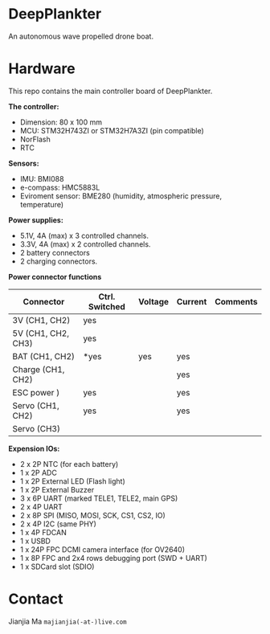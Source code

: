 # DeepPlankter
An autonomous wave propelled drone boat.

# Hardware
This repo contains the main controller board of DeepPlankter. 

**The controller:**

- Dimension: 80 x 100 mm
- MCU: STM32H743ZI or STM32H7A3ZI (pin compatible)
- NorFlash
- RTC


**Sensors:**
- IMU: BMI088
- e-compass: HMC5883L
- Eviroment sensor: BME280 (humidity, atmospheric pressure, temperature)

**Power supplies:**
- 5.1V, 4A (max) x 3 controlled channels.
- 3.3V, 4A (max) x 2 controlled channels.
- 2 battery connectors 
- 2 charging connectors. 

**Power connector functions**

| Connector | Ctrl. Switched | Voltage | Current  | Comments|
| --- | ---- | ---- | ---- | ---- |
| 3V (CH1, CH2) | yes |  |  |  |
| 5V (CH1, CH2, CH3) | yes |  |  |  |
| BAT (CH1, CH2) | *yes | yes | yes |  |
| Charge (CH1, CH2) | |  | yes |  |
| ESC power ) | yes | | yes| |
| Servo (CH1, CH2)| yes| | yes| |
| Servo (CH3)| | | | |

**Expension IOs:**
- 2 x 2P NTC (for each battery)
- 1 x 2P ADC
- 1 x 2P External LED (Flash light)
- 1 x 2P External Buzzer
- 3 x 6P UART (marked TELE1, TELE2, main GPS)
- 2 x 4P UART
- 2 x 8P SPI (MISO, MOSI, SCK, CS1, CS2, IO)
- 2 x 4P I2C (same PHY)
- 1 x 4P FDCAN
- 1 x USBD
- 1 x 24P FPC DCMI camera interface (for OV2640)
- 1 x 8P FPC and 2x4 rows debugging port (SWD + UART)
- 1 x SDCard slot (SDIO)



# Contact
Jianjia Ma 
`majianjia(-at-)live.com`